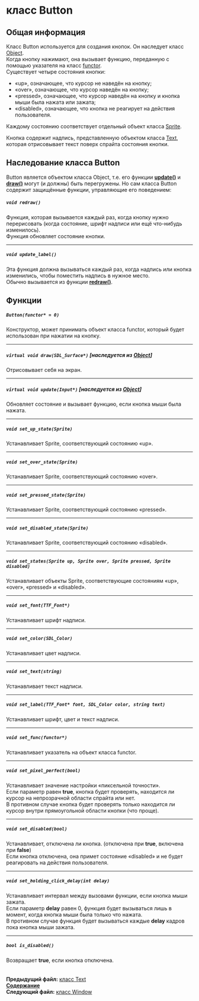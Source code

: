 ﻿# класс Button

## Общая информация

Класс Button используется для создания кнопок. Он наследует класс [Object](04_Object.md).  
Когда кнопку нажимают, она вызывает функцию, переданную с помощью указателя на класс [functor](06_Using_functors.md).  
Существует четыре состояния кнопки:
* «up», означающее, что курсор не наведён на кнопку;
* «over», означающее, что курсор наведён на кнопку;
* «pressed», означающее, что курсор наведён на кнопку и кнопка мыши была нажата или зажата;
* «disabled», означающее, что кнопка не реагирует на действия пользователя.

Каждому состоянию соответствует отдельный объект класса [Sprite](13_Sprite.md).

Кнопка содержит надпись, представленную объектом класса [Text](14_Text.md), которая отрисовывает текст поверх спрайта состояния кнопки.

## Наследование класса Button

Button является объектом класса Object, т.е. его функции **[update()](04_Object.md#void-updateinput)** и **[draw()](04_Object.md#void-drawsdl_surface)** могут (и должны) быть перегружены. Но сам класса Button содержит защищённые функции, управляющие его поведением:

##### `void redraw()`
Функция, которая вызывается каждый раз, когда кнопку нужно перерисовать (когда состояние, шрифт надписи или ещё что-нибудь изменилось).  
Функция обновляет состояние кнопки.  

----
##### `void update_label()`
Эта функция должна вызываться каждый раз, когда надпись или кнопка изменились, чтобы поместить надпись в нужное место.  
Обычно вызывается из функции **[redraw()](15_Button.md#void-redraw)**.

## Функции  

##### `Button(functor* = 0)`
Конструктор, может принимать объект класса functor, который будет использован при нажатии на кнопку.  

----
##### `virtual void draw(SDL_Surface*)` [наследуется из [Object](04_Object.md#void-drawsdl_surface)]
Отрисовывает себя на экран.  

----
##### `virtual void update(Input*)` [наследуется из [Object](04_Object.md#void-updateinput)]
Обновляет состояние и вызывает функцию, если кнопка мыши была нажата.  

----
##### `void set_up_state(Sprite)`
Устанавливает Sprite, соответствующий состоянию «up».  

----
##### `void set_over_state(Sprite)`
Устанавливает Sprite, соответствующий состоянию «over».  

----
##### `void set_pressed_state(Sprite)`
Устанавливает Sprite, соответствующий состоянию «pressed».  

----
##### `void set_disabled_state(Sprite)`
Устанавливает Sprite, соответствующий состоянию «disabled».  

----
##### `void set_states(Sprite up, Sprite over, Sprite pressed, Sprite disabled)`
Устанавливает объекты Sprite, соответствующие состояниям «up», «over», «pressed» и «disabled».  

----
##### `void set_font(TTF_Font*)`
Устанавливает шрифт надписи.  

----
##### `void set_color(SDL_Color)`
Устанавливает цвет надписи. 

----
##### `void set_text(string)`
Устанавливает текст надписи.  

----
##### `void set_label(TTF_Font* font, SDL_Color color, string text)`
Устанавливает шрифт, цвет и текст надписи.  

----
##### `void set_func(functor*)`
Устанавливает указатель на объект класса functor.  

----
##### `void set_pixel_perfect(bool)`
Устанавливает значение настройки «пиксельной точности».  
Если параметр равен **true**, кнопка будет проверять, находится ли курсор на непрозрачной области спрайта или нет.  
В противном случае кнопка будет проверять только находится ли курсор внутри прямоугольной области кнопки (что проще).  

----
##### `void set_disabled(bool)`
Устанавливает, отключена ли кнопка. (отключена при **true**, включена при **false**)  
Если кнопка отключена, она примет состояние «disabled» и не будет реагировать на действия пользователя.  

----
##### `void set_holding_click_delay(int delay)`
Устанавливает интервал между вызовами функции, если кнопка мыши зажата.  
Если параметр **delay** равен 0, функция будет вызываться лишь в момент, когда кнопка мыши была только что нажата.  
В противном случае функция будет вызываться каждые **delay** кадров пока кнопка мыши зажата.  

----
##### `bool is_disabled()`
Возвращает **true**, если кнопка отключена.  
   
   
**Предыдущий файл:** [класс Text](14_Text.md)  
**[Содержание](00_Contents.md)**  
**Следующий файл:** [класс Window](16_Window.md) 